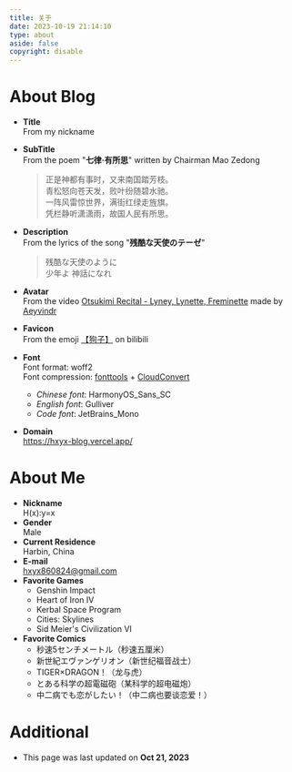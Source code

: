 ```yaml
---
title: 关于
date: 2023-10-19 21:14:10
type: about
aside: false
copyright: disable
---
```

# About Blog
+ **Title**\
    From my nickname
+ **SubTitle**\
    From the poem "**七律·有所思**" written by Chairman Mao Zedong
    >   正是神都有事时，又来南国踏芳枝。\
        青松怒向苍天发，败叶纷随碧水驰。\
        一阵风雷惊世界，满街红绿走旌旗。\
        凭栏静听潇潇雨，故国人民有所思。

+ **Description**\
    From the lyrics of the song "**残酷な天使のテーゼ**"
    >   残酷な天使のように\
        少年よ  神話になれ

+ **Avatar**\
    From the video [Otsukimi Recital - Lyney, Lynette, Freminette](https://www.youtube.com/watch?v=I4QyYpgJCvY) made by [Aeyvindr](https://www.youtube.com/@aeyvindr4177)
+ **Favicon**\
    From the emoji [【狗子】](https://b23.tv/OxZkb9M) on bilibili
+ **Font**\
    Font format: woff2\
    Font compression: [fonttools](https://pypi.org/project/fonttools/) + [CloudConvert](https://cloudconvert.com/)
    + *Chinese font*: HarmonyOS_Sans_SC
    + *English font*: Gulliver
    + *Code font*: JetBrains_Mono
+ **Domain**\
    https://hxyx-blog.vercel.app/

# About Me
+ **Nickname**\
    H(x):y=x
+ **Gender**\
    Male
+ **Current Residence**\
    Harbin, China
+ **E-mail**\
    hxyx860824@gmail.com
+ **Favorite Games**
    + Genshin Impact
    + Heart of Iron IV
    + Kerbal Space Program
    + Cities: Skylines
    + Sid Meier's Civilization VI
+ **Favorite Comics**
    + 秒速5センチメートル（秒速五厘米）
    + 新世紀エヴァンゲリオン（新世纪福音战士）
    + TIGER×DRAGON！（龙与虎）
    + とある科学の超電磁砲（某科学的超电磁炮）
    + 中二病でも恋がしたい！（中二病也要谈恋爱！）

# Additional
+ This page was last updated on **Oct 21, 2023**

